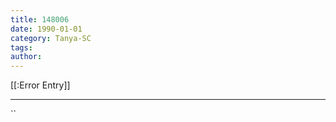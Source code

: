 ```yaml
---
title: 148006
date: 1990-01-01
category: Tanya-SC
tags: 
author: 
---
```


[[:Error Entry]]

---



``
